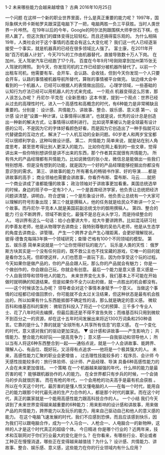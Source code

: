 1-2 未来哪些能力会越来越增值？
古典 2016年10月25日

一个问题
在这样一个新的职业世界里面，什么是真正重要的能力呢？
1997年，国际象棋大师卡斯帕罗夫跟深蓝电脑下了一把，电脑两胜一负三平获胜。当时人类世界一片哗然。
在19年以后的今年，Google的阿尔法狗跟围棋大师李世石下棋，也把人赢了。但这次我们的媒体变得比较轻松，而且还搞得蛮乐观的。
为什么相隔19年，人类社会对于这个事情的态度会有这么大变化呢？
我们这一代人已经逐渐接受一个事实，就是机器真的已经在很多领域比人强了。
富士康，在2011年开始“百万机器人计划”，今天70%的工作由机器替代，直接导致数十万人下岗。
在加州，无人驾驶汽车已经跑了17个月。
百度在今年9月1号刚刚拿到加州第15张无人驾驶的牌照。
到今天，你发现司机的工作已经部分被机器所替代了。以前一个出租车司机，他需要有车、会开车、会认路、会收钱，但到今天你发现一个人只要会开车，认路的事情被机器导航所替代，算账的事情被平台做完。
钛边缘大会中看到的一个机器人，已经可以根据人的表情做出回应。
心理学领域，一些基础的认知行为疗法已经可以用机器人的方式来完成。
一个观点
机器变得这么厉害，那人该怎么办呢？
丹尼尔·平克在《全新思维》这本书里，提到一个观点：世界已经从过去的高理性时代，进入一个高感性和高概念的时代，有6种能力是非常稀缺且重要的。分别是：
设计感、共情能力、讲故事、整合、娱乐感、意义感
第一、设计感
设计是“设置一种计谋，让事情得以推进”。也就是说，优秀的设计总是创造出一种新的解决方式，让事情得以顺利进行。
比如说苹果被认为是全球最有设计感的公司，不是因为它的字体好看颜色好看，而是因为它创造出了一种手指就可以代替键盘的互动方式，解决了一个人机互动的全新问题。60岁老人和两岁宝宝都可以很顺利学会，这种叫做设计感。
第二、共情能力
简单来说，就是站在别人角度思考，甚至思考得比别人更深入的能力。
比如你在网上看到的一些文章，觉得讲出来一些你特别想讲但是讲不出来的东西，那个作者其实就很有共情能力。
所有伟大的产品经理都有共情能力。比如说微信的张小龙，微信总是能做出一些我们特别想用、但是没有想到的功能，就是因为一个好的产品经理能够挖掘出你都没有意识到的需求。
第三、讲故事的能力
所有著名的畅销书作家、好的导演……都是讲故事的高手；
商业领袖也需要会讲故事，你看乔布斯、雷布斯、马云……就把一个商业讲成了谁都能懂的故事；
政治领袖对于讲故事更加看重。美国总统选举的时候，身边的班子中一定有3个人，一个是首席经济学家，他负责让总统把经济问题讲清楚，讲明白，符合逻辑；一个是形象设计师，他负责让总统有一个大家可以理解的符号形象出现；第三个就是撰稿人，他的任务就是给民众不断讲一个又一个故事。而丹尼尔·平克本人就是美国前副总统戈尔的御用撰稿人。
第四、整合的能力
行业不断跨界，领域不断变化，最强不是总在从头学习，而是持续整合的人。
培训界有这么一句话：给小白要讲大牛，给大牛要讲跨界。比如混沌研习社的李善友老师，他是从物理学去讲商业；我特别尊敬的吴伯凡老师，他是从生态学的角度去讲商业、讲管理。
产生一个跨界才会产生心理距离，会更好理解现状。彼得·德鲁克每隔3年换一个领域研究；查理·芒格有100个不同领域的模型。
第五、娱乐感
简单来说就是一个“让你觉得好玩的能力”。
玩乐是人类的天性：
俄罗斯方块其实是一个没有任何目的，既不救公主也不找宝藏的游戏，它唯一的目的就是看你怎么死。但即使这样，人们也愿意一直玩下去，因为你享受这个玩的过程。
今天如果你是做产品的，你的产品会跟人玩，那么你的产品就会有魅力；
你是一个做创作的，你会跟自己玩，你就会有创意。
最后一个能力是意义感
意义感是一个人自我领导和领导他人的能力。
未来世界变化太多，我们基本上不可能在开始做时就明确的知道结果。但是如果你不全力以赴的做，就一点胜出的机会都没有。——这个时候该怎么办呢？
领导者会对这个事情本身赋予一个意义。
当做这个事情的过程都已经值回票价，你可能就不会太过关注结果，但这种状态是最有机会胜出的，所以如果有什么东西能抵御不确定性的话，那么就是确定的意义感。
微软百科和维基百科的案例：
微软百科投入了将近一个亿的预算、三千多个专业人士、花了八年时间去编撰，但最后面还是不得不宣告失败；而维基百科只用到微软不到百分之一的资源，却在这十五年时间发展出来将近1300万词条和250种语言。它靠的是什么？靠的就是“全球所有人共享所有信息”的意义感。
在一个变化的时代，意义感对我们的驱动更加深远。
▼
设计感和讲故事——产生影响力；
共情能力、整合能力和好玩——提高竞争力；
意义感——自我驱动和领导他人；
所以当有人将这6种东西整合到一起——通俗点说，就是一个人会讲故事、能跨界、理解人心、有品位、既好玩，又活得有点追求——他将是一个极其强大的人。
未来，高感性能力汇聚的职业会更增值 。
过去理性技能较多的：程序员、会计师
今天感性技能较多的：旅行体验师、设计师、产品经理、导演
具备6种高感性能力的人会在未来更加值钱。
一个策略
在一个机器越来越强的年代，什么样的能力是最厉害的呢？
能够跟机器协作的人的能力。
在全世界都只有步兵的时候，一个会骑马的步兵就很厉害。
而在有枪的年代，一个会用枪的功夫高手是最有机会获胜 。
所以在今天这个时代，最厉害的是懂人性又懂电脑的人——在每一个时代，能用自己的能力跟那个时代最先进的生产力合作的人，都是那个时代的赢家。而在这个时代，真正的赢家就是一个能用高感性能力跟高科技合作的人。
一个小结
我们今天讲到了未来世界变得越来越重要的6种能力：用来影响的设计感和讲故事，用来做产品的共情能力，跨界能力以及玩乐的能力，用来自己驱动自己和他人的意义感的能力。
在这个电脑飞速发展的时代，我们不应感到恐惧，而且应该感到快乐，因为我们可以跟电脑合作，成为一个人马合一、人枪合一、人电脑合一的新物种，这样的人才是这个时代真正的超级个体。
今日精进
你是哪个行业的？近两年来，技术和互联网对于你们行业最大的变化是什么？
在你看来，有哪些行业、职业或者工种正在慢慢消退，哪些正在变得越来越值钱？为什么？
设计感、共情能力、讲故事、整合、娱乐感、意义感，这些能力在你的行业领域内有什么应用？